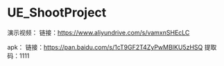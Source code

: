 # UE_ShootProject

演示视频：
链接：https://www.aliyundrive.com/s/vamxnSHEcLC

apk：
链接：https://pan.baidu.com/s/1cT9GF2T4ZyPwMBIKU5zHSQ
提取码：1111
